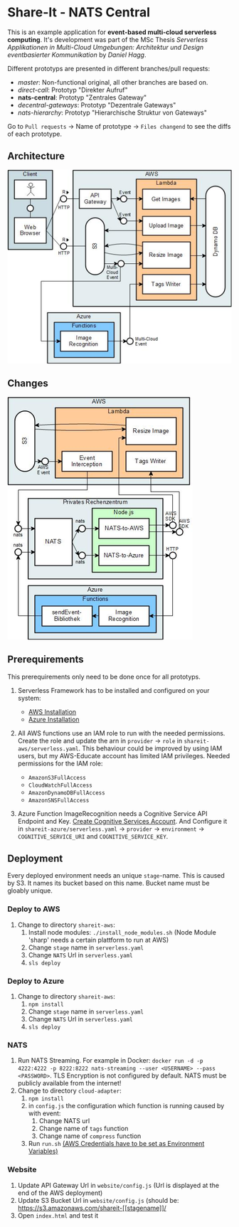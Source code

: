 # Share-It - NATS Central
This is an example application for **event-based multi-cloud serverless computing**.
It's development was part of the MSc Thesis *Serverless Applikationen in Multi-Cloud Umgebungen: Architektur und Design eventbasierter Kommunikation* by *Daniel Hagg*.

Different prototyps are presented in different branches/pull requests:
* *master*: Non-functional original, all other branches are based on.
* *direct-call*: Prototyp "Direkter Aufruf"
* **nats-central**: Prototyp "Zentrales Gateway"
* *decentral-gateways*: Prototyp "Dezentrale Gateways"
* *nats-hierarchy*: Prototyp "Hierarchische Struktur von Gateways"

Go to `Pull requests` -> Name of prototype -> `Files changend` to see the diffs of each prototype.


## Architecture
![Architecture](img/architecture.jpg "Architecture")


## Changes
![Changes](img/prototyp_nats.jpg "Changes")


## Prerequirements
This prerequirements only need to be done once for all prototyps.
1. Serverless Framework has to be installed and configured on your system:
   * [AWS Installation](https://serverless.com/framework/docs/providers/aws/guide/installation/)
   * [Azure Installation](https://serverless.com/framework/docs/providers/azure/guide/installation/)

1. All AWS functions use an IAM role to run with the needed permissions. Create the role and update the arn in `provider` -> `role` in `shareit-aws/serverless.yaml`. This behaviour could be improved by using IAM users, but my AWS-Educate account has limited IAM privileges. Needed permissions for the IAM role:
   * `AmazonS3FullAccess`
   * `CloudWatchFullAccess`
   * `AmazonDynamoDBFullAccess`
   * `AmazonSNSFullAccess`
1. Azure Function ImageRecognition needs a Cognitive Service API Endpoint and Key. [Create Cognitive Services Account](https://docs.microsoft.com/de-de/azure/cognitive-services/cognitive-services-apis-create-account). And Configure it in `shareit-azure/serverless.yaml` -> `provider` -> `environment` -> `COGNITIVE_SERVICE_URI` and `COGNITIVE_SERVICE_KEY`.


## Deployment
Every deployed environment needs an unique `stage`-name. This is caused by S3. It names its bucket based on this name. Bucket name must be gloably unique.

### Deploy to AWS
1. Change to directory `shareit-aws`:
   1. Install node modules: `./install_node_modules.sh` (Node Module 'sharp' needs a certain plattform to run at AWS)
   1. Change `stage` name in `serverless.yaml`
   1. Change `NATS` Url in `serverless.yaml`
   1. `sls deploy`


### Deploy to Azure
1. Change to directory `shareit-aws`:
   1. `npm install`
   1. Change `stage` name in `serverless.yaml`
   1. Change `NATS` Url in `serverless.yaml`
   1. `sls deploy`


### NATS
1. Run NATS Streaming. For example in Docker: `docker run -d -p 4222:4222 -p 8222:8222 nats-streaming --user <USERNAME> --pass <PASSWORD>`. TLS Encryption is not configured by default. NATS must be publicly available from the internet!
1. Change to directory `cloud-adapter`:
   1. `npm install`
   1. in `config.js` the configuration which function is running caused by with event:
      1. Change NATS url
      1. Change name of `tags` function
      1. Change name of `compress` function
   1. Run `run.sh` [(AWS Credentials have to be set as Environment Variables)](https://docs.aws.amazon.com/de_de/cli/latest/userguide/cli-configure-envvars.html)


### Website
1. Update API Gateway Url in `website/config.js` (Url is displayed at the end of the AWS deployment)
1. Update S3 Bucket Url in `website/config.js` (should be: https://s3.amazonaws.com/shareit-[[stagename]]/
1. Open `index.html` and test it
